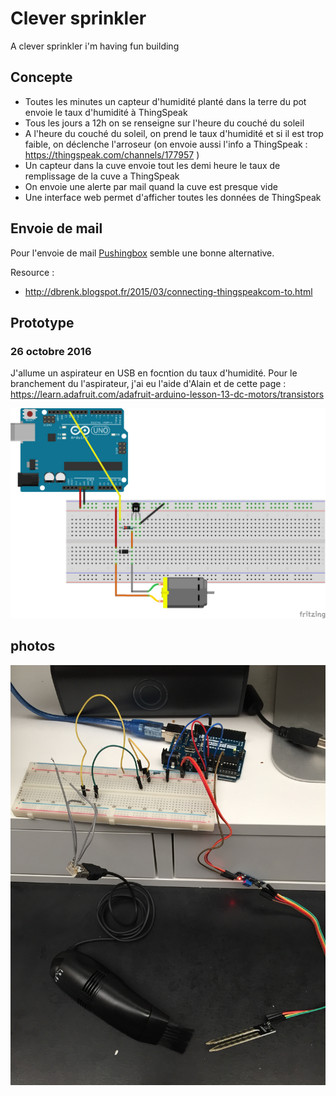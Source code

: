# Clever sprinkler
A clever sprinkler i'm having fun building

## Concepte

* Toutes les minutes un capteur d'humidité planté dans la terre du pot envoie le taux d'humidité à ThingSpeak
* Tous les jours a 12h on se renseigne sur l'heure du couché du soleil
* A l'heure du couché du soleil, on prend le taux d'humidité et si il est trop faible, on déclenche l'arroseur (on envoie aussi l'info a ThingSpeak : https://thingspeak.com/channels/177957 )
* Un capteur dans la cuve envoie tout les demi heure le taux de remplissage de la cuve a ThingSpeak
* On envoie une alerte par mail quand la cuve est presque vide
* Une interface web permet d'afficher toutes les données de ThingSpeak

## Envoie de mail

Pour l'envoie de mail [Pushingbox](https://www.pushingbox.com/) semble une bonne alternative.

Resource :
* http://dbrenk.blogspot.fr/2015/03/connecting-thingspeakcom-to.html

## Prototype

### 26 octobre 2016
J'allume un aspirateur en USB en focntion du taux d'humidité. Pour le branchement du l'aspirateur, j'ai eu l'aide d'Alain et de cette page : https://learn.adafruit.com/adafruit-arduino-lesson-13-dc-motors/transistors

![First fritzing](/img/Clever-Sprinkler_bb.png)

## photos

![First proto photo](/img/IMG_1120.JPG?raw=true "First proto photo")
